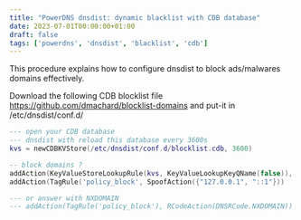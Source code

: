 ```yaml
---
title: "PowerDNS dnsdist: dynamic blacklist with CDB database"
date: 2023-07-01T00:00:00+01:00
draft: false
tags: ['powerdns', 'dnsdist', 'blacklist', 'cdb']
---
```


This procedure explains how to configure dnsdist to block ads/malwares domains effectively.

Download the following CDB blocklist file https://github.com/dmachard/blocklist-domains 
and put-it in /etc/dnsdist/conf.d/


```lua
--- open your CDB database 
--- dnsdist with reload this database every 3600s
kvs = newCDBKVStore(/etc/dnsdist/conf.d/blocklist.cdb, 3600)

-- block domains ?
addAction(KeyValueStoreLookupRule(kvs, KeyValueLookupKeyQName(false)), SetTagAction('policy_block'))
addAction(TagRule('policy_block', SpoofAction({"127.0.0.1", "::1"}))

--- or answer with NXDOMAIN
--- addAction(TagRule('policy_block'), RCodeAction(DNSRCode.NXDOMAIN))
```